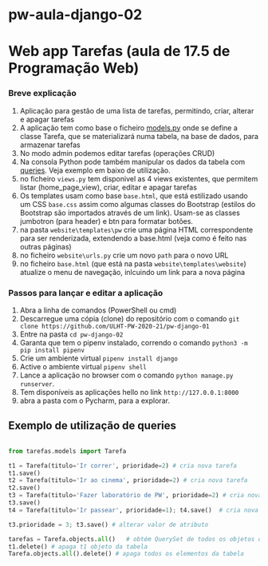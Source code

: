 # pw-aula-django-02

# Web app Tarefas (aula de 17.5 de Programação Web)

### Breve explicação
1. Aplicação para gestão de uma lista de tarefas, permitindo, criar, alterar e apagar tarefas
1. A aplicação tem como base o ficheiro <a href="https://github.com/ULHT-PW-2020-21/pw-aula-django-02/blob/master/tarefas/models.py"  target="_blank">models.py</a> onde se define a classe Tarefa, que se materializará numa tabela, na base de dados, para armazenar tarefas
1. No modo admin podemos editar tarefas (operações CRUD)
1. Na consola Python pode também manipular os dados da tabela com [queries](https://docs.djangoproject.com/en/3.2/topics/db/queries/). Veja exemplo em baixo de utilização.
1. no ficheiro `views.py` tem disponivel as 4 views existentes, que permitem listar (home_page_view), criar, editar e apagar tarefas
1. Os templates usam como base `base.html`, que está estilizado usando um CSS `base.css` assim como algumas classes do Bootstrap (estilos do Bootstrap são importados através de um link). Usam-se as classes jumbotron (para header) e btn para formatar botões.
2. na pasta `website\templates\pw` crie uma página HTML correspondente para ser renderizada, extendendo a base.html (veja como é feito nas outras páginas)
3. no ficheiro `website\urls.py` crie um novo `path` para o novo URL
4. no ficheiro `base.html` (que está na pasta `website\templates\website`) atualize o menu de navegação, inlcuindo um link para a nova página


### Passos para lançar e editar a aplicação
1. Abra a linha de comandos (PowerShell ou cmd)
1. Descarregue uma cópia (clone) do repositório com o comando `git clone https://github.com/ULHT-PW-2020-21/pw-django-01` 
1. Entre na pasta  `cd pw-django-02`
1. Garanta que tem o pipenv instalado, correndo o comando `python3 -m pip install pipenv`
1. Crie um ambiente virtual `pipenv install django` 
1. Active o ambiente virtual `pipenv shell`
1. Lance a aplicação no browser com o comando `python manage.py runserver`. 
1. Tem disponíveis as aplicações hello no link `http://127.0.0.1:8000`
1. abra a pasta com o Pycharm, para a explorar.

## Exemplo de utilização de queries

```Python

from tarefas.models import Tarefa

t1 = Tarefa(titulo='Ir correr', prioridade=2) # cria nova tarefa
t1.save()
t2 = Tarefa(titulo='Ir ao cinema', prioridade=2) # cria nova tarefa
t2.save()
t3 = Tarefa(titulo='Fazer laboratório de PW', prioridade=2) # cria nova tarefa
t3.save()
t4 = Tarefa(titulo='Ir passear', prioridade=1); t4.save()  # cria nova tarefa

t3.prioridade = 3; t3.save() # alterar valor de atributo

tarefas = Tarefa.objects.all()   # obtém QuerySet de todos os objetos da tabela
t1.delete() # apaga t1 objeto da tabela
Tarefa.objects.all().delete() # apaga todos os elementos da tabela
```
